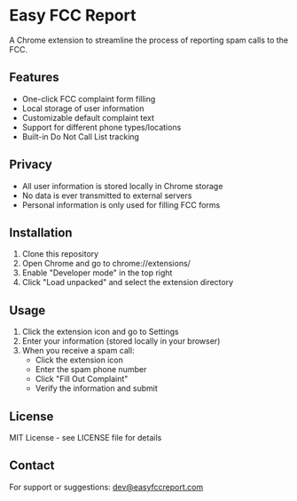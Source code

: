 # Easy FCC Report

A Chrome extension to streamline the process of reporting spam calls to the FCC.

## Features
- One-click FCC complaint form filling
- Local storage of user information
- Customizable default complaint text
- Support for different phone types/locations
- Built-in Do Not Call List tracking

## Privacy
- All user information is stored locally in Chrome storage
- No data is ever transmitted to external servers
- Personal information is only used for filling FCC forms

## Installation
1. Clone this repository
2. Open Chrome and go to chrome://extensions/
3. Enable "Developer mode" in the top right
4. Click "Load unpacked" and select the extension directory

## Usage
1. Click the extension icon and go to Settings
2. Enter your information (stored locally in your browser)
3. When you receive a spam call:
   - Click the extension icon
   - Enter the spam phone number
   - Click "Fill Out Complaint"
   - Verify the information and submit

## License
MIT License - see LICENSE file for details

## Contact
For support or suggestions: dev@easyfccreport.com